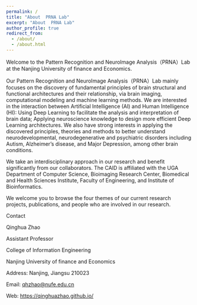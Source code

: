 ```yaml
---
permalink: /
title: "About  PRNA Lab"
excerpt: "About  PRNA Lab"
author_profile: true
redirect_from:
  - /about/
  - /about.html
---
```


Welcome to the Pattern Recognition and NeuroImage Analysis（PRNA）Lab at the Nanjing University of finance and Economics.

Our Pattern Recognition and NeuroImage Analysis（PRNA）Lab mainly focuses on the discovery of fundamental principles of brain structural and functional architectures and their relationship, via brain imaging, computational modeling and machine learning methods. We are interested in the interaction between Artificial Intelligence (AI) and Human Intelligence (HI): Using Deep Learning to facilitate the analysis and interpretation of brain data; Applying neuroscience knowledge to design more efficient Deep Learning architectures. We also have strong interests in applying the discovered principles, theories and methods to better understand neurodevelopmental, neurodegenerative and psychiatric disorders including Autism, Alzheimer’s disease, and Major Depression, among other brain conditions.

We take an interdisciplinary approach in our research and benefit significantly from our collaborators. The CAID is affiliated with the UGA Department of Computer Science, Bioimaging Research Center, Biomedical and Health Sciences Institute, Faculty of Engineering, and Institute of Bioinformatics.

We welcome you to browse the four themes of our current research projects, publications, and people who are involved in our research.

Contact

Qinghua Zhao

Assistant Professor

College of Information Engineering

Nanjing University of finance and Economics

Address: Nanjing, Jiangsu 210023

Email: qhzhao@nufe.edu.cn

Web: https://qinghuazhao.github.io/
